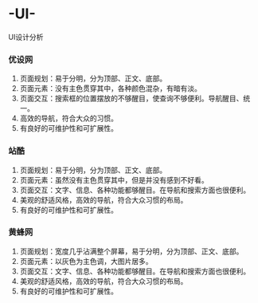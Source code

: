 # -UI-
UI设计分析
### 优设网
1. 页面规划：易于分明，分为顶部、正文、底部。
2. 页面元素：没有主色贯穿其中，各种颜色混杂，有暗有淡。
3. 页面交互：搜索框的位置摆放的不够醒目，使查询不够便利。导航醒目、统一。
4. 高效的导航，符合大众的习惯。
5. 有良好的可维护性和可扩展性。
### 站酷
1. 页面规划：易于分明，分为顶部、正文、底部。
2. 页面元素：虽然没有主色贯穿其中，但是并没有感到不好看。
3. 页面交互：文字、信息、各种功能都够醒目。在导航和搜索方面也很便利。
4. 美观的舒适风格，高效的导航，符合大众习惯的布局。
5. 有良好的可维护性和可扩展性。
### 黄蜂网
1. 页面规划：宽度几乎沾满整个屏幕，易于分明，分为顶部、正文、底部。
2. 页面元素：以灰色为主色调，大图片居多。
3. 页面交互：文字、信息、各种功能都够醒目。在导航和搜索方面也很便利。
4. 美观的舒适风格，高效的导航，符合大众习惯的布局。
5. 有良好的可维护性和可扩展性。
